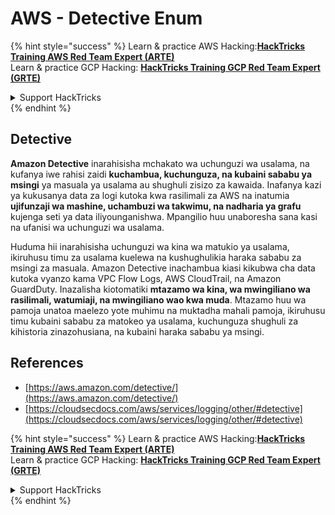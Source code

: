 # AWS - Detective Enum

{% hint style="success" %}
Learn & practice AWS Hacking:<img src="../../../../.gitbook/assets/image (1).png" alt="" data-size="line">[**HackTricks Training AWS Red Team Expert (ARTE)**](https://training.hacktricks.xyz/courses/arte)<img src="../../../../.gitbook/assets/image (1).png" alt="" data-size="line">\
Learn & practice GCP Hacking: <img src="../../../../.gitbook/assets/image (2).png" alt="" data-size="line">[**HackTricks Training GCP Red Team Expert (GRTE)**<img src="../../../../.gitbook/assets/image (2).png" alt="" data-size="line">](https://training.hacktricks.xyz/courses/grte)

<details>

<summary>Support HackTricks</summary>

* Check the [**subscription plans**](https://github.com/sponsors/carlospolop)!
* **Join the** 💬 [**Discord group**](https://discord.gg/hRep4RUj7f) or the [**telegram group**](https://t.me/peass) or **follow** us on **Twitter** 🐦 [**@hacktricks\_live**](https://twitter.com/hacktricks\_live)**.**
* **Share hacking tricks by submitting PRs to the** [**HackTricks**](https://github.com/carlospolop/hacktricks) and [**HackTricks Cloud**](https://github.com/carlospolop/hacktricks-cloud) github repos.

</details>
{% endhint %}

## Detective

**Amazon Detective** inarahisisha mchakato wa uchunguzi wa usalama, na kufanya iwe rahisi zaidi **kuchambua, kuchunguza, na kubaini sababu ya msingi** ya masuala ya usalama au shughuli zisizo za kawaida. Inafanya kazi ya kukusanya data za logi kutoka kwa rasilimali za AWS na inatumia **ujifunzaji wa mashine, uchambuzi wa takwimu, na nadharia ya grafu** kujenga seti ya data iliyounganishwa. Mpangilio huu unaboresha sana kasi na ufanisi wa uchunguzi wa usalama.

Huduma hii inarahisisha uchunguzi wa kina wa matukio ya usalama, ikiruhusu timu za usalama kuelewa na kushughulikia haraka sababu za msingi za masuala. Amazon Detective inachambua kiasi kikubwa cha data kutoka vyanzo kama VPC Flow Logs, AWS CloudTrail, na Amazon GuardDuty. Inazalisha kiotomatiki **mtazamo wa kina, wa mwingiliano wa rasilimali, watumiaji, na mwingiliano wao kwa muda**. Mtazamo huu wa pamoja unatoa maelezo yote muhimu na muktadha mahali pamoja, ikiruhusu timu kubaini sababu za matokeo ya usalama, kuchunguza shughuli za kihistoria zinazohusiana, na kubaini haraka sababu ya msingi.

## References

* [https://aws.amazon.com/detective/](https://aws.amazon.com/detective/)
* [https://cloudsecdocs.com/aws/services/logging/other/#detective](https://cloudsecdocs.com/aws/services/logging/other/#detective)

{% hint style="success" %}
Learn & practice AWS Hacking:<img src="../../../../.gitbook/assets/image (1).png" alt="" data-size="line">[**HackTricks Training AWS Red Team Expert (ARTE)**](https://training.hacktricks.xyz/courses/arte)<img src="../../../../.gitbook/assets/image (1).png" alt="" data-size="line">\
Learn & practice GCP Hacking: <img src="../../../../.gitbook/assets/image (2).png" alt="" data-size="line">[**HackTricks Training GCP Red Team Expert (GRTE)**<img src="../../../../.gitbook/assets/image (2).png" alt="" data-size="line">](https://training.hacktricks.xyz/courses/grte)

<details>

<summary>Support HackTricks</summary>

* Check the [**subscription plans**](https://github.com/sponsors/carlospolop)!
* **Join the** 💬 [**Discord group**](https://discord.gg/hRep4RUj7f) or the [**telegram group**](https://t.me/peass) or **follow** us on **Twitter** 🐦 [**@hacktricks\_live**](https://twitter.com/hacktricks\_live)**.**
* **Share hacking tricks by submitting PRs to the** [**HackTricks**](https://github.com/carlospolop/hacktricks) and [**HackTricks Cloud**](https://github.com/carlospolop/hacktricks-cloud) github repos.

</details>
{% endhint %}
